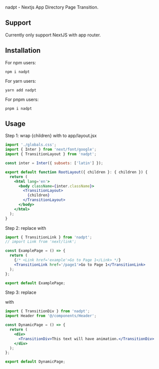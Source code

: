 nadpt - Nextjs App Directory Page Transition.

## Support

Currently only support NextJS with app router.

## Installation

For npm users:

```
npm i nadpt
```

For yarn users:

```
yarn add nadpt
```

For pnpm users:

```
pnpm i nadpt
```

## Usage

Step 1: wrap {children} with <TransitionLayout> to app/layout.jsx

```jsx
import './globals.css';
import { Inter } from 'next/font/google';
import { TransitionLayout } from 'nadpt';

const inter = Inter({ subsets: ['latin'] });

export default function RootLayout({ children }: { children }) {
  return (
    <html lang='en'>
      <body className={inter.className}>
        <TransitionLayout>
          {children}
        </TransitionLayout>
      </body>
    </html>
  );
}
```

Step 2: replace <Link> with <TransitionLink>

```jsx
import { TransitionLink } from 'nadpt';
// import Link from 'next/link';

const ExamplePage = () => {
  return (
    {/* <Link href='example'>Go to Page 1</Link> */}
    <TransitionLink href='/page1'>Go to Page 1</TransitionLink>
  );
};

export default ExamplePage;
```

Step 3: replace <div> with <TransitionDiv>

```jsx
import { TransitionDiv } from 'nadpt';
import Header from '@/components/Header';

const DynamicPage = () => {
  return (
    <div>
      <TransitionDiv>This text will have animation.</TransitionDiv>
    </div>
  );
};

export default DynamicPage;
```
